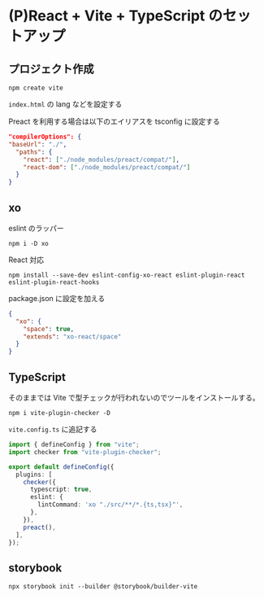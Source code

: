 # (P)React + Vite + TypeScript のセットアップ

## プロジェクト作成

`npm create vite`

`index.html` の lang などを設定する

Preact を利用する場合は以下のエイリアスを tsconfig に設定する

```json
"compilerOptions": {
"baseUrl": "./",
  "paths": {
    "react": ["./node_modules/preact/compat/"],
    "react-dom": ["./node_modules/preact/compat/"]
  }
}
```

## xo

eslint のラッパー

`npm i -D xo`

React 対応

`npm install --save-dev eslint-config-xo-react eslint-plugin-react eslint-plugin-react-hooks`

package.json に設定を加える

```json
{
  "xo": {
    "space": true,
    "extends": "xo-react/space"
  }
}
```

## TypeScript

そのままでは Vite で型チェックが行われないのでツールをインストールする。

`npm i vite-plugin-checker -D`

`vite.config.ts` に追記する

```ts
import { defineConfig } from "vite";
import checker from "vite-plugin-checker";

export default defineConfig({
  plugins: [
    checker({
      typescript: true,
      eslint: {
        lintCommand: 'xo "./src/**/*.{ts,tsx}"',
      },
    }),
    preact(),
  ],
});
```

## storybook

`npx storybook init --builder @storybook/builder-vite`
